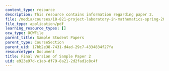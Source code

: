 ```yaml
---
content_type: resource
description: This resource contains information regarding paper 2.
file: /media/courses/18-821-project-laboratory-in-mathematics-spring-2013/e923e97dc1abdf798a212d2fad1c8c4f_MIT18_821S13_paper2-final.pdf
file_type: application/pdf
learning_resource_types: []
ocw_type: OCWFile
parent_title: Sample Student Papers
parent_type: CourseSection
parent_uid: 17bb2e38-7431-d4ad-29c7-4334834f27fa
resourcetype: Document
title: Final Version of Sample Paper 2
uid: e923e97d-c1ab-df79-8a21-2d2fad1c8c4f
---
```

